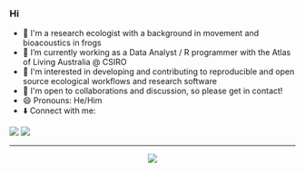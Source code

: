 ### Hi

- 🐸 I'm a research ecologist with a background in movement and bioacoustics in frogs 
- 🔭 I’m currently working as a Data Analyst / R programmer with the Atlas of Living Australia @ CSIRO
- 🌱 I'm interested in developing and contributing to reproducible and open source ecological workflows and research software
- 👯 I'm open to collaborations and discussion, so please get in contact! 
- 😄 Pronouns: He/Him
- ⬇️ Connect with me:

<p>
<a href="mailto:andrew.schwenke@gmail.com?"><img src="https://img.shields.io/badge/Gmail-EA4335?style=flat-square&logo=Gmail&logoColor=white&link=(mailto:andrew.schwenke@gmail.com?subject=Hi%Andrew,%I'm%reaching%out%to%you%from%Github,)"></a>
<a href="https://www.linkedin.com/in/andrew-schwenke-475288a9/"><img src="https://img.shields.io/badge/LinkedIn-0A66C2?style=flat-square&logo=LinkedIn&logoColor=white&link=https://www.linkedin.com/in/andrew-schwenke-475288a9/"></a>
</p>

---

<p align="center">
  <img src="https://github-readme-stats.vercel.app/api?username=andrew-1234&hide=commits&theme=transparent&show_icons=true&layout=compact" />
</p>
